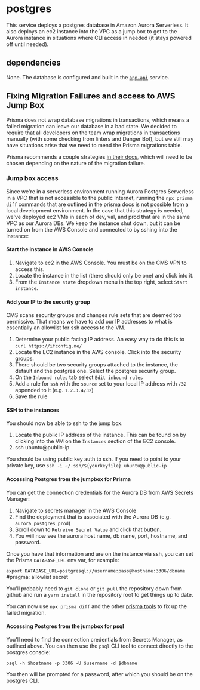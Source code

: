 # postgres

This service deploys a postgres database in Amazon Aurora Serverless. It also deploys an ec2 instance into the VPC as a jump box to get to the Aurora instance in situations where CLI access in needed (it stays powered off until needed).

## dependencies

None. The database is configured and built in the [`app-api`](../app-api) service.

## Fixing Migration Failures and access to AWS Jump Box

Prisma does not wrap database migrations in transactions, which means a failed migration can leave our database in a bad state. We decided to require that all developers on the team wrap migrations in transactions manually (with some checking from linters and Danger Bot), but we still may have situations arise that we need to mend the Prisma migrations table.

Prisma recommends a couple strategies [in their docs](https://www.prisma.io/docs/guides/migrate/production-troubleshooting), which will need to be chosen depending on the nature of the migration failure.

### Jump box access

Since we're in a serverless environment running Aurora Postgres Serverless in a VPC that is not accessible to the public Internet, running the `npx prisma diff` commands that are outlined in the prisma docs is not possible from a local development environment. In the case that this strategy is needed, we've deployed ec2 VMs in each of dev, val, and prod that are in the same VPC as our Aurora DBs. We keep the instance shut down, but it can be turned on from the AWS Console and connected to by sshing into the instance:

#### Start the instance in AWS Console

1. Navigate to ec2 in the AWS Console. You must be on the CMS VPN to access this.
2. Locate the instance in the list (there should only be one) and click into it.
3. From the `Instance state` dropdown menu in the top right, select `Start instance`.

#### Add your IP to the security group

CMS scans security groups and changes rule sets that are deemed too permissive. That means we have to add our IP addresses to what is essentially an allowlist for ssh access to the VM.

1. Determine your public facing IP address. An easy way to do this is to `curl https://ifconfig.me/`
2. Locate the EC2 instance in the AWS console. Click into the security groups.
3. There should be two security groups attached to the instance, the default and the postgres one. Select the postgres security group.
4. On the `Inbound rules` tab select `Edit inbound rules`
5. Add a rule for `ssh` with the `source` set to your local IP address with `/32` appended to it (e.g. `1.2.3.4/32`)
6. Save the rule

#### SSH to the instances

You should now be able to ssh to the jump box.

1. Locate the public IP address of the instance. This can be found on by clicking into the VM on the `Instances` section of the EC2 console.
2. ssh ubuntu@public-ip

You should be using public key auth to ssh. If you need to point to your private key, use `ssh -i ~/.ssh/${yourkeyfile} ubuntu@public-ip`

#### Accessing Postgres from the jumpbox for Prisma

You can get the connection credentials for the Aurora DB from AWS Secrets Manager:

1. Navigate to secrets manager in the AWS Console
2. Find the deployment that is associated with the Aurora DB (e.g. `aurora_postgres_prod`)
3. Scroll down to `Retreive Secret Value` and click that button.
4. You will now see the aurora host name, db name, port, hostname, and password.

Once you have that information and are on the instance via ssh, you can set the Prisma `DATABASE_URL` env var, for example:

`export DATABASE_URL=postgresql://username:pass@hostname:3306/dbname` #pragma: allowlist secret

You'll probably need to `git clone` or `git pull` the repository down from github and run a `yarn install` in the repository root to get things up to date.

You can now use `npx prisma diff` and the other [prisma tools](https://www.prisma.io/docs/guides/migrate/production-troubleshooting) to fix up the failed migration.

#### Accessing Postgres from the jumpbox for psql

You'll need to find the connection credentials from Secrets Manager, as outlined above. You can then use the `psql` CLI tool to connect directly to the postgres console:

`psql -h $hostname -p 3306 -U $username -d $dbname`

You then will be prompted for a password, after which you should be on the postgres CLI.

